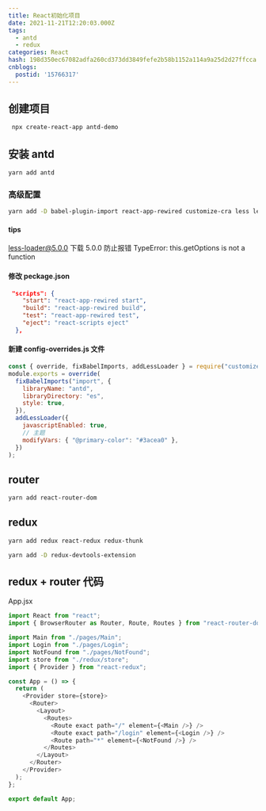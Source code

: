 ```yaml
---
title: React初始化项目
date: 2021-11-21T12:20:03.000Z
tags:
  - antd
  - redux
categories: React
hash: 198d350ec67082adfa260cd373dd3849fefe2b58b1152a114a9a25d2d27ffcca
cnblogs:
  postid: '15766317'
---
```


## 创建项目

```bash
 npx create-react-app antd-demo
```

## 安装 antd

```bash
yarn add antd
```

### 高级配置

```bash
yarn add -D babel-plugin-import react-app-rewired customize-cra less less-loader@5.0.0
```

#### tips

less-loader@5.0.0 下载 5.0.0 防止报错 TypeError: this.getOptions is not a function

#### 修改 peckage.json

```json
 "scripts": {
    "start": "react-app-rewired start",
    "build": "react-app-rewired build",
    "test": "react-app-rewired test",
    "eject": "react-scripts eject"
  },
```

#### 新建 config-overrides.js 文件

```js
const { override, fixBabelImports, addLessLoader } = require("customize-cra");
module.exports = override(
  fixBabelImports("import", {
    libraryName: "antd",
    libraryDirectory: "es",
    style: true,
  }),
  addLessLoader({
    javascriptEnabled: true,
    // 主题
    modifyVars: { "@primary-color": "#3acea0" },
  })
);
```

## router

```bash
yarn add react-router-dom
```

## redux

```bash
yarn add redux react-redux redux-thunk
```

```bash
yarn add -D redux-devtools-extension
```

## redux + router 代码

App.jsx

```js
import React from "react";
import { BrowserRouter as Router, Route, Routes } from "react-router-dom";

import Main from "./pages/Main";
import Login from "./pages/Login";
import NotFound from "./pages/NotFound";
import store from "./redux/store";
import { Provider } from "react-redux";

const App = () => {
  return (
    <Provider store={store}>
      <Router>
        <Layout>
          <Routes>
            <Route exact path="/" element={<Main />} />
            <Route exact path="/login" element={<Login />} />
            <Route path="*" element={<NotFound />} />
          </Routes>
        </Layout>
      </Router>
    </Provider>
  );
};

export default App;
```

